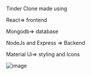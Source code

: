 Tinder Clone made using

React=> frontend

Mongodb=> database

NodeJs and Express => Backend

Material Ui=> styling and Icons


![image](https://user-images.githubusercontent.com/95926324/164981745-f441c7e0-d1dc-4cd0-9a4b-1dfca8ba0541.png)
